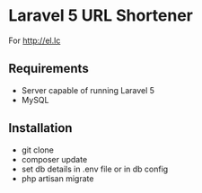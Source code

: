# Laravel 5 URL Shortener
For http://el.lc

## Requirements
 - Server capable of running Laravel 5
 - MySQL

## Installation
 - git clone
 - composer update
 - set db details in .env file or in db config
 - php artisan migrate
